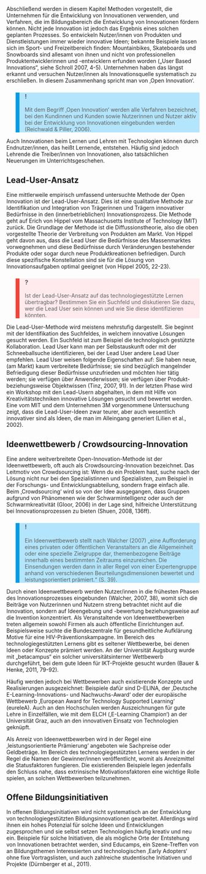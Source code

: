 Abschließend werden in diesem Kapitel Methoden vorgestellt, die Unternehmen für die Entwicklung von Innovationen verwenden, und Verfahren, die im Bildungsbereich die Entwicklung von Innovationen fördern können. Nicht jede Innovation ist jedoch das Ergebnis eines solchen geplanten Prozesses. So entwickeln Nutzer/innen von Produkten und Dienstleistungen immer wieder innovative Ideen; bekannte Beispiele lassen sich im Sport- und Freizeitbereich finden: Mountainbikes, Skateboards und Snowboards sind allesamt von ihnen und nicht von professionellen Produktentwicklerinnen und -entwicklern erfunden worden („User Based Innovations“, siehe Schroll 2007, 4-5). Unternehmen haben das längst erkannt und versuchen Nutzer/innen als Innovationsquelle systematisch zu erschließen. In diesem Zusammenhang spricht man von ‚Open Innovation‘.

<blockquote style="background: #B3E5FC; border-left: 10px solid #039BE5">

### !

Mit dem Begriff ‚Open Innovation‘ werden alle Verfahren bezeichnet, bei den Kundinnen und Kunden sowie Nutzerinnen und Nutzer aktiv bei der Entwicklung von Innovationen eingebunden werden (Reichwald &amp; Piller, 2006).

</blockquote>

Auch Innovationen beim Lernen und Lehren mit Technologien können durch Endnutzer/innen, das heißt Lernende, entstehen. Häufig sind jedoch Lehrende die Treiber/innen von Innovationen, also tatsächlichen Neuerungen im Unterrichtsgeschehen.

## Lead-User-Ansatz

Eine mittlerweile empirisch umfassend untersuchte Methode der Open Innovation ist der Lead-User-Ansatz. Dies ist eine qualitative Methode zur Identifikation und Integration von Trägerinnen und Trägern innovativer Bedürfnisse in den (innerbetrieblichen) Innovationsprozess. Die Methode geht auf Erich von Hippel vom Massachusetts Institute of Technology (MIT) zurück. Die Grundlage der Methode ist die Diffussionstheorie, also die oben vorgestellte Theorie der Verbreitung von Produkten am Markt. Von Hippel geht davon aus, dass die Lead User die Bedürfnisse des Massenmarktes vorwegnehmen und diese Bedürfnisse durch Veränderungen bestehender Produkte oder sogar durch neue Produktkreationen befriedigen. Durch diese spezifische Konstellation sind sie für die Lösung von Innovationsaufgaben optimal geeignet (von Hippel 2005, 22-23).

<blockquote style="background: #FFEBEE; border-left: 10px solid #F44336">

### ?

Ist der Lead-User-Ansatz auf das technologiegestützte Lernen übertragbar? Bestimmen Sie ein Suchfeld und diskutieren Sie dazu, wer die Lead User sein können und wie Sie diese identifizieren könnten.

</blockquote>

Die Lead-User-Methode wird meistens mehrstufig dargestellt. Sie beginnt mit der Identifikation des Suchfeldes, in welchem innovative Lösungen gesucht werden. Ein Suchfeld ist zum Beispiel die technologisch gestützte Kollaboration. Lead User kann man per Selbstauskunft oder mit der Schneeballsuche identifizieren, bei der Lead User andere Lead User empfehlen. Lead User weisen folgende Eigenschaften auf: Sie haben neue, (am Markt) kaum verbreitete Bedürfnisse; sie sind bezüglich mangelnder Befriedigung dieser Bedürfnisse unzufrieden und möchten hier tätig werden; sie verfügen über Anwenderwissen; sie verfügen über Produkt- beziehungsweise Objektwissen (Tinz, 2007, 91). In der letzten Phase wird ein Workshop mit den Lead-Usern abgehalten, in dem mit Hilfe von Kreativitätstechniken innovative Lösungen gesucht und bewertet werden. Eine vom MIT und dem Unternehmen 3M vorgenommene Untersuchung zeigt, dass die Lead-User-Ideen zwar teurer, aber auch wesentlich innovativer sind als Ideen, die man im Alleingang generiert (Lilien et al., 2002).

## Ideenwettbewerb / Crowdsourcing-Innovation

Eine andere weitverbreitete Open-Innovation-Methode ist der Ideenwettbewerb, oft auch als Crowdsourcing-Innovation bezeichnet. Das Leitmotiv von Crowdsourcing ist: Wenn du ein Problem hast, suche nach der Lösung nicht nur bei den Spezialistinnen und Spezialisten, zum Beispiel in der Forschungs- und Entwicklungsabteilung, sondern frage einfach alle. Beim ‚Crowdsourcing‘ wird so von der Idee ausgegangen, dass Gruppen aufgrund von Phänomenen wie der Schwarmintelligenz oder auch der Schwarmkreativität (Gloor, 2006) in der Lage sind, hilfreiche Unterstützung bei Innovationsprozessen zu bieten (Shuen, 2008, 136ff).

<blockquote style="background: #B3E5FC; border-left: 10px solid #039BE5">

### !

Ein Ideenwettbewerb stellt nach Walcher (2007) „eine Aufforderung eines privaten oder öffentlichen Veranstalters an die Allgemeinheit oder eine spezielle Zielgruppe dar, themenbezogene Beiträge innerhalb eines bestimmten Zeitraums einzureichen. Die Einsendungen werden dann in aller Regel von einer Expertengruppe anhand von verschiedenen Beurteilungsdimensionen bewertet und leistungsorientiert prämiert.“ (S. 39).

</blockquote>

Durch einen Ideenwettbewerb werden Nutzer/innen in die frühesten Phasen des Innovationsprozesses eingebunden (Walcher, 2007, 38), womit sich die Beiträge von Nutzerinnen und Nutzern streng betrachtet nicht auf die Innovation, sondern auf Ideengebung und -bewertung beziehungsweise auf die Invention konzentriert. Als Veranstaltende von Ideenwettbewerben treten allgemein sowohl Firmen als auch öffentliche Einrichtungen auf. Beispielsweise suchte die Bundeszentrale für gesundheitliche Aufklärung Motive für eine HIV-Präventionskampagne. Im Bereich des technologiegestützten Lernens gibt es seltener Wettbewerbe, bei denen Ideen oder Konzepte prämiert werden. An der Universität Augsburg wurde mit „betacampus“ ein solcher universitätsinterner Wettbewerb durchgeführt, bei dem gute Ideen für IKT-Projekte gesucht wurden (Bauer &amp; Henke, 2011, 79-92).

Häufig werden jedoch bei Wettbewerben auch existierende Konzepte und Realisierungen ausgezeichnet: Beispiele dafür sind D-ELINA, der ‚Deutsche E-Learning-Innovations- und Nachwuchs-Award‘ oder der europäische Wettbewerb ‚European Award for Technology Supported Learning‘ (eureleA). Auch an den Hochschulen werden Auszeichnungen für gute Lehre in Einzelfällen, wie mit dem ELCH (‚E-Learning Champion‘) an der Universität Graz, auch an den innovativen Einsatz von Technologien geknüpft.

Als Anreiz von Ideenwettbewerben wird in der Regel eine ‚leistungsorientierte Prämierung‘ angeboten wie Sachpreise oder Geldbeträge. Im Bereich des technologiegestützten Lernens werden in der Regel die Namen der Gewinner/innen veröffentlicht, womit als Anreizmittel die Statusfaktoren fungieren. Die existierenden Beispiele legen jedenfalls den Schluss nahe, dass extrinsische Motivationsfaktoren eine wichtige Rolle spielen, an solchen Wettbewerben teilzunehmen.

## Offene Bildungsinitiativen

In offenen Bildungsinitiativen wird nicht systematisch an der Entwicklung von technologiegestützten Bildungsinnovationen gearbeitet. Allerdings wird ihnen ein hohes Potenzial für solche Ideen und Entwicklungen zugesprochen und sie selbst setzen Technologien häufig kreativ und neu ein. Beispiele für solche Initiativen, die als mögliche Orte der Entstehung von Innovationen betrachtet werden, sind Educamps, ein Szene-Treffen von an Bildungsthemen Interessierten und technologischen ‚Early Adopters‘ ohne fixe Vortragslisten, und auch zahlreiche studentische Initiativen und Projekte (Dürnberger et al., 2011).
